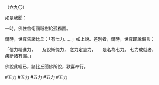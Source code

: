 （六九〇）

如是我聞：

一時，佛住舍衛國祇樹給孤獨園。

爾時，世尊告諸比丘：「有七力……」如上說。差別者，爾時，世尊即說偈言：

「信力精進力，　　及說慚愧力，
念力定慧力，　　是名為七力。
七力成就者，　　疾斷諸有漏。」

佛說此經已，諸比丘聞佛所說，歡喜奉行。



#五力
#五力
#五力
#五力
#五力
